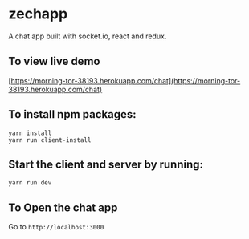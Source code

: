 # zechapp
A chat app built with socket.io, react and redux.

## To view live demo 
[https://morning-tor-38193.herokuapp.com/chat](https://morning-tor-38193.herokuapp.com/chat)

## To install npm packages:

```
yarn install
yarn run client-install
```

## Start the client and server by running:

```
yarn run dev
```

## To Open the chat app
Go to `http://localhost:3000`
